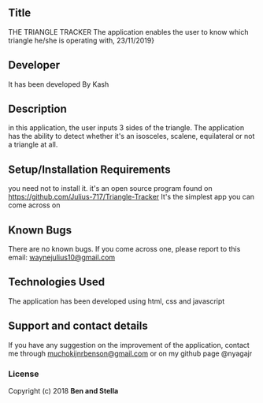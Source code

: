 ## Title
THE TRIANGLE TRACKER
The application enables the user to know which triangle he/she is operating with, 23/11/2019}
## Developer
It has been developed By Kash
## Description
in this application, the user inputs 3 sides of the triangle. The application has the ability to detect
whether it's an isosceles, scalene, equilateral or not a triangle at all.
## Setup/Installation Requirements
you need not to install it. it's an open source program found on https://github.com/Julius-717/Triangle-Tracker
It's the simplest app you can come across on
## Known Bugs
There are no known bugs. If you come across one, please report to this email: waynejulius10@gmail.com
## Technologies Used
The application has been developed using html, css and javascript
## Support and contact details
If you have any suggestion on the improvement of the application, contact me through muchokijnrbenson@gmail.com
or on my github page @nyagajr
### License
Copyright (c) 2018 **Ben and Stella**

